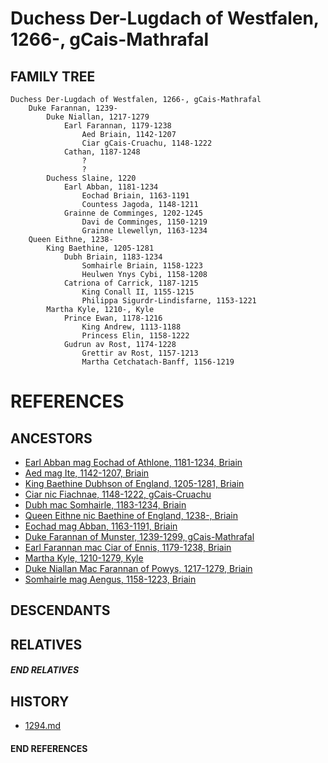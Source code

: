 # Duchess Der-Lugdach of Westfalen, 1266-, gCais-Mathrafal

## FAMILY TREE
```
Duchess Der-Lugdach of Westfalen, 1266-, gCais-Mathrafal
    Duke Farannan, 1239-
        Duke Niallan, 1217-1279
            Earl Farannan, 1179-1238
                Aed Briain, 1142-1207
                Ciar gCais-Cruachu, 1148-1222
            Cathan, 1187-1248
                ?
                ?
        Duchess Slaine, 1220
            Earl Abban, 1181-1234
                Eochad Briain, 1163-1191
                Countess Jagoda, 1148-1211
            Grainne de Comminges, 1202-1245
                Davi de Comminges, 1150-1219
                Grainne Llewellyn, 1163-1234
    Queen Eithne, 1238-
        King Baethine, 1205-1281
            Dubh Briain, 1183-1234
                Somhairle Briain, 1158-1223
                Heulwen Ynys Cybi, 1158-1208
            Catriona of Carrick, 1187-1215
                King Conall II, 1155-1215
                Philippa Sigurdr-Lindisfarne, 1153-1221
        Martha Kyle, 1210-, Kyle
            Prince Ewan, 1178-1216
                King Andrew, 1113-1188
                Princess Elin, 1158-1222
            Gudrun av Rost, 1174-1228
                Grettir av Rost, 1157-1213
                Martha Cetchatach-Banff, 1156-1219
```


# REFERENCES

## ANCESTORS
* [Earl Abban mag Eochad of Athlone, 1181-1234, Briain](abban_mag_eochad_1181.md)
* [Aed mag Ite, 1142-1207, Briain](aed_mag_ite_1142.md)
* [King Baethine Dubhson of England, 1205-1281, Briain](baethine_dubhson_1205.md)
* [Ciar nic Fiachnae, 1148-1222, gCais-Cruachu](ciar_nic_fiachnae_1148.md)
* [Dubh mac Somhairle, 1183-1234, Briain](dubh_mac_somhairle_1183.md)
* [Queen Eithne nic Baethine of England, 1238-, Briain](eithne_nic_baethine_1238.md)
* [Eochad mag Abban, 1163-1191, Briain](eochad_mag_abban_1163.md)
* [Duke Farannan of Munster, 1239-1299, gCais-Mathrafal](farannan_1239.md)
* [Earl Farannan mac Ciar of Ennis, 1179-1238, Briain](farannan_mac_ciar_1179.md)
* [Martha Kyle, 1210-1279, Kyle](martha_kyle_1210.md)
* [Duke Niallan Mac Farannan of Powys, 1217-1279, Briain](niallan_mac_farannan_1217.md)
* [Somhairle mag Aengus, 1158-1223, Briain](somhairle_mag_aengus_1158.md)

## DESCENDANTS

## RELATIVES

##### END RELATIVES 
## HISTORY
* [1294.md](../h/1294.md)

#### END REFERENCES
